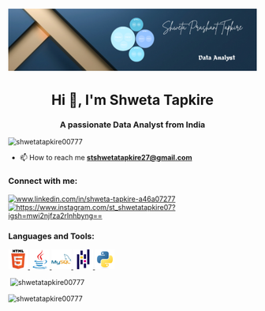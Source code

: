 ![logo](https://github.com/shwetatapkire00777/shwetatapkire00777/blob/main/Github.png)
<h1 align="center">Hi 👋, I'm Shweta Tapkire</h1>
<h3 align="center">A passionate Data Analyst from India</h3>

<p align="left"> <img src="https://komarev.com/ghpvc/?username=shwetatapkire00777&label=Profile%20views&color=0e75b6&style=flat" alt="shwetatapkire00777" /> </p>

- 📫 How to reach me **stshwetatapkire27@gmail.com**

<h3 align="left">Connect with me:</h3>
<p align="left">
<a href="https://linkedin.com/in/www.linkedin.com/in/shweta-tapkire-a46a07277" target="blank"><img align="center" src="https://raw.githubusercontent.com/rahuldkjain/github-profile-readme-generator/master/src/images/icons/Social/linked-in-alt.svg" alt="www.linkedin.com/in/shweta-tapkire-a46a07277" height="30" width="40" /></a>
<a href="https://instagram.com/https://www.instagram.com/st_shwetatapkire07?igsh=mwi2njfza2rlnhbyng==" target="blank"><img align="center" src="https://raw.githubusercontent.com/rahuldkjain/github-profile-readme-generator/master/src/images/icons/Social/instagram.svg" alt="https://www.instagram.com/st_shwetatapkire07?igsh=mwi2njfza2rlnhbyng==" height="30" width="40" /></a>
</p>

<h3 align="left">Languages and Tools:</h3>
<p align="left"> <a href="https://www.w3.org/html/" target="_blank" rel="noreferrer"> <img src="https://raw.githubusercontent.com/devicons/devicon/master/icons/html5/html5-original-wordmark.svg" alt="html5" width="40" height="40"/> </a> <a href="https://www.java.com" target="_blank" rel="noreferrer"> <img src="https://raw.githubusercontent.com/devicons/devicon/master/icons/java/java-original.svg" alt="java" width="40" height="40"/> </a> <a href="https://www.mysql.com/" target="_blank" rel="noreferrer"> <img src="https://raw.githubusercontent.com/devicons/devicon/master/icons/mysql/mysql-original-wordmark.svg" alt="mysql" width="40" height="40"/> </a> <a href="https://pandas.pydata.org/" target="_blank" rel="noreferrer"> <img src="https://raw.githubusercontent.com/devicons/devicon/2ae2a900d2f041da66e950e4d48052658d850630/icons/pandas/pandas-original.svg" alt="pandas" width="40" height="40"/> </a> <a href="https://www.python.org" target="_blank" rel="noreferrer"> <img src="https://raw.githubusercontent.com/devicons/devicon/master/icons/python/python-original.svg" alt="python" width="40" height="40"/> </a> </p>

<p>&nbsp;<img align="center" src="https://github-readme-stats.vercel.app/api?username=shwetatapkire00777&show_icons=true&locale=en" alt="shwetatapkire00777" /></p>

<p><img align="center" src="https://github-readme-streak-stats.herokuapp.com/?user=shwetatapkire00777&" alt="shwetatapkire00777" /></p>
